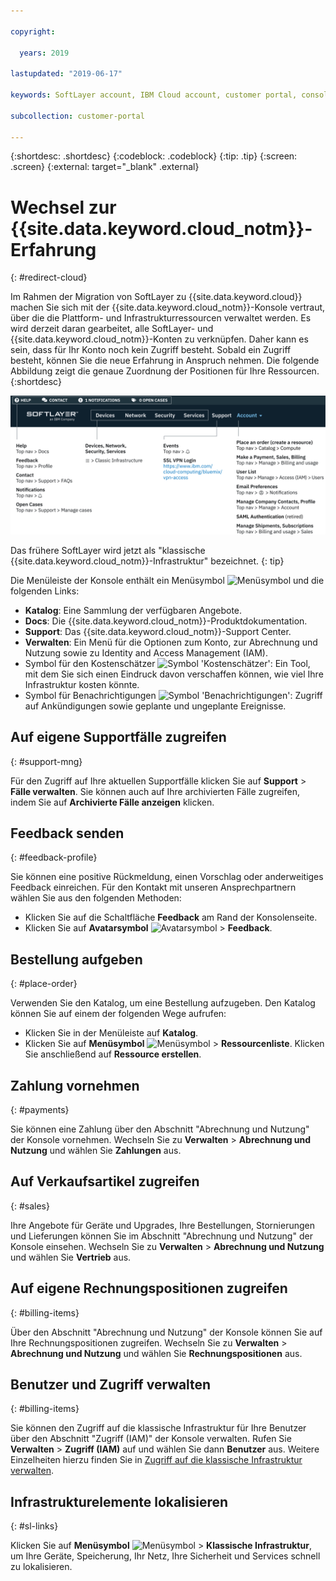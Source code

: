 ```yaml
---

copyright:

  years: 2019

lastupdated: "2019-06-17"

keywords: SoftLayer account, IBM Cloud account, customer portal, console

subcollection: customer-portal 

---
```


{:shortdesc: .shortdesc}
{:codeblock: .codeblock}
{:tip: .tip}
{:screen: .screen}
{:external: target="_blank" .external}


# Wechsel zur {{site.data.keyword.cloud_notm}}-Erfahrung
{: #redirect-cloud}

Im Rahmen der Migration von SoftLayer zu {{site.data.keyword.cloud}} machen Sie sich mit der {{site.data.keyword.cloud_notm}}-Konsole vertraut, über die die Plattform- und Infrastrukturressourcen verwaltet werden. Es wird derzeit daran gearbeitet, alle SoftLayer- und {{site.data.keyword.cloud_notm}}-Konten zu verknüpfen. Daher kann es sein, dass für Ihr Konto noch kein Zugriff besteht. Sobald ein Zugriff besteht, können Sie die neue Erfahrung in Anspruch nehmen. Die folgende Abbildung zeigt die genaue Zuordnung der Positionen für Ihre Ressourcen.  
{:shortdesc}

![SoftLayer-Zuordnung](images/Softlayer-mapping@2x.svg "SoftLayer-Ressourcen lokalisieren")

Das frühere SoftLayer wird jetzt als "klassische {{site.data.keyword.cloud_notm}}-Infrastruktur" bezeichnet.
{: tip}

Die Menüleiste der Konsole enthält ein Menüsymbol ![Menüsymbol](../icons/icon_hamburger.svg) und die folgenden Links: 

  * **Katalog**: Eine Sammlung der verfügbaren Angebote. 
  * **Docs**: Die {{site.data.keyword.cloud_notm}}-Produktdokumentation. 
  * **Support**: Das {{site.data.keyword.cloud_notm}}-Support Center. 
  * **Verwalten**: Ein Menü für die Optionen zum Konto, zur Abrechnung und Nutzung sowie zu Identity and Access Management (IAM). 
  * Symbol für den Kostenschätzer ![Symbol 'Kostenschätzer'](../icons/Estimator.svg): Ein Tool, mit dem Sie sich einen Eindruck davon verschaffen können, wie viel Ihre Infrastruktur kosten könnte.
  * Symbol für Benachrichtigungen ![Symbol 'Benachrichtigungen'](../icons/Notification.svg): Zugriff auf Ankündigungen sowie geplante und ungeplante Ereignisse.

## Auf eigene Supportfälle zugreifen
{: #support-mng}

Für den Zugriff auf Ihre aktuellen Supportfälle klicken Sie auf **Support** > **Fälle verwalten**. Sie können auch auf Ihre archivierten Fälle zugreifen, indem Sie auf **Archivierte Fälle anzeigen** klicken.

## Feedback senden
{: #feedback-profile}

Sie können eine positive Rückmeldung, einen Vorschlag oder anderweitiges Feedback einreichen. Für den Kontakt mit unseren Ansprechpartnern wählen Sie aus den folgenden Methoden:

  * Klicken Sie auf die Schaltfläche **Feedback** am Rand der Konsolenseite. 
  * Klicken Sie auf **Avatarsymbol** ![Avatarsymbol](../icons/i-avatar-icon.svg) > **Feedback**. 

## Bestellung aufgeben
{: #place-order}

Verwenden Sie den Katalog, um eine Bestellung aufzugeben. Den Katalog können Sie auf einem der folgenden Wege aufrufen:

  * Klicken Sie in der Menüleiste auf **Katalog**.
  * Klicken Sie auf **Menüsymbol** ![Menüsymbol](../icons/icon_hamburger.svg) > **Ressourcenliste**. Klicken Sie anschließend auf **Ressource erstellen**.

## Zahlung vornehmen
{: #payments}

Sie können eine Zahlung über den Abschnitt "Abrechnung und Nutzung" der Konsole vornehmen. Wechseln Sie zu **Verwalten** > **Abrechnung und Nutzung** und wählen Sie **Zahlungen** aus. 

## Auf Verkaufsartikel zugreifen
{: #sales}

Ihre Angebote für Geräte und Upgrades, Ihre Bestellungen, Stornierungen und Lieferungen können Sie im Abschnitt "Abrechnung und Nutzung" der Konsole einsehen. Wechseln Sie zu **Verwalten** > **Abrechnung und Nutzung** und wählen Sie **Vertrieb** aus. 

## Auf eigene Rechnungspositionen zugreifen
{: #billing-items}

Über den Abschnitt "Abrechnung und Nutzung" der Konsole können Sie auf Ihre Rechnungspositionen zugreifen. Wechseln Sie zu **Verwalten** > **Abrechnung und Nutzung** und wählen Sie **Rechnungspositionen** aus.

## Benutzer und Zugriff verwalten
{: #billing-items}

Sie können den Zugriff auf die klassische Infrastruktur für Ihre Benutzer über den Abschnitt "Zugriff (IAM)" der Konsole verwalten. Rufen Sie **Verwalten** > **Zugriff (IAM)** auf und wählen Sie dann **Benutzer** aus. Weitere Einzelheiten hierzu finden Sie in [Zugriff auf die klassische Infrastruktur verwalten](/docs/iam?topic=iam-mngclassicinfra).

## Infrastrukturelemente lokalisieren
{: #sl-links}

Klicken Sie auf **Menüsymbol** ![Menüsymbol](../icons/icon_hamburger.svg) > **Klassische Infrastruktur**, um Ihre Geräte, Speicherung, Ihr Netz, Ihre Sicherheit und Services schnell zu lokalisieren. 

  















